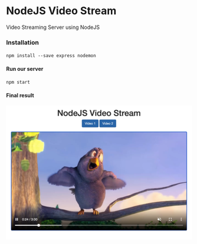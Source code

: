 # NodeJS Video Stream
Video Streaming Server using NodeJS

### Installation
`npm install --save express nodemon`

#### Run our server
`npm start`

#### Final result
![picture](screenshot.png)
